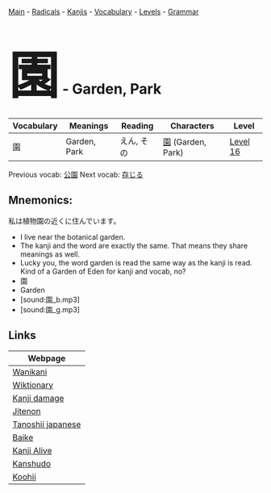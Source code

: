 <style> bigfont {font-size: 100px}</style>
[Main](../README.md) -
[Radicals](../radicals.md) -
[Kanjis](../kanjis.md) -
[Vocabulary](../vocabulary.md) -
[Levels](../levels.md) -
[Grammar](../grammar.md)
# <bigfont> 園</bigfont> - Garden, Park 

| Vocabulary | Meanings | Reading | Characters | Level |
| --- | --- | --- | --- | --- |
| 園 | Garden, Park | えん, その |  [園](../kanjis/園.md) (Garden, Park) | [Level 16](../levels/wk_level16.md) |

Previous vocab: [公園](公園.md) Next vocab: [存じる](存じる.md) 

## Mnemonics:
私は植物園の近くに住んでいます。
* I live near the botanical garden.
* The kanji and the word are exactly the same. That means they share meanings as well.
* Lucky you, the word garden is read the same way as the kanji is read. Kind of a Garden of Eden for kanji and vocab, no?
* 園
* Garden
* [sound:園_b.mp3]
* [sound:園_g.mp3]


## Links 

| Webpage |
| --- |
| [Wanikani          ](https://www.wanikani.com/kanji/園) |
| [Wiktionary        ](https://en.wiktionary.org/wiki/園) |
| [Kanji damage      ](http://www.kanjidamage.com/kanji/search?utf8=✓&q=園) |
| [Jitenon           ](https://jitenon.com/kanji/園) |
| [Tanoshii japanese ](https://www.tanoshiijapanese.com/dictionary/kanji.cfm?k=園) |
| [Baike             ](https://baike.baidu.com/item/園) |
| [Kanji Alive       ](https://app.kanjialive.com/園) |
| [Kanshudo          ](https://www.kanshudo.com/searchmn?q=園) |
| [Koohii            ](https://kanji.koohii.com/study/kanji/園) |
